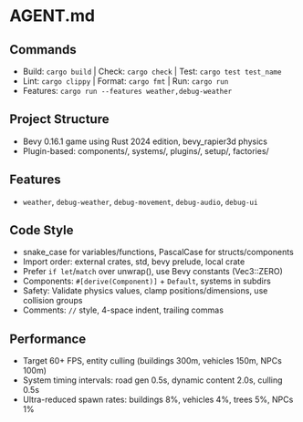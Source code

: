 # AGENT.md

## Commands
- Build: `cargo build` | Check: `cargo check` | Test: `cargo test test_name`
- Lint: `cargo clippy` | Format: `cargo fmt` | Run: `cargo run`
- Features: `cargo run --features weather,debug-weather`

## Project Structure
- Bevy 0.16.1 game using Rust 2024 edition, bevy_rapier3d physics
- Plugin-based: components/, systems/, plugins/, setup/, factories/

## Features
- `weather`, `debug-weather`, `debug-movement`, `debug-audio`, `debug-ui`

## Code Style
- snake_case for variables/functions, PascalCase for structs/components
- Import order: external crates, std, bevy prelude, local crate
- Prefer `if let`/`match` over unwrap(), use Bevy constants (Vec3::ZERO)
- Components: `#[derive(Component)]` + `Default`, systems in subdirs
- Safety: Validate physics values, clamp positions/dimensions, use collision groups
- Comments: `//` style, 4-space indent, trailing commas

## Performance
- Target 60+ FPS, entity culling (buildings 300m, vehicles 150m, NPCs 100m)
- System timing intervals: road gen 0.5s, dynamic content 2.0s, culling 0.5s
- Ultra-reduced spawn rates: buildings 8%, vehicles 4%, trees 5%, NPCs 1%
